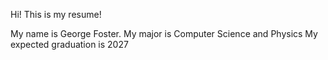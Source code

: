 Hi! This is my resume!

My name is George Foster. 
My major is Computer Science and Physics
My expected graduation is 2027
